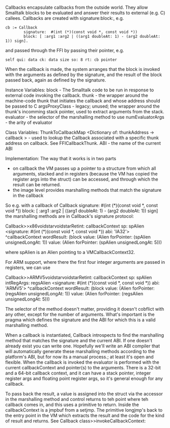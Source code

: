 Callbacks encapsulate callbacks from the outside world.  They allow Smalltalk blocks to be evaluated and answer their results to external (e.g. C) callees.  Callbacks are created with signature:block:, e.g.	cb := Callback			signature:  #(int (*)(const void *, const void *))			block: [ :arg1 :arg2 | ((arg1 doubleAt: 1) - (arg2 doubleAt: 1)) sign].and passed through the FFI by passing their pointer, e.g.	self qui: data ck: data size so: 8 rt: cb pointerWhen the callback is made, the system arranges that the block is invoked with the arguments as defined by the signature, and the result of the block passed back, again as defined by the signature.Instance Variables:block <BlockClosure> - The Smalltalk code to be run in response to external code invoking the callback.thunk <FFICallbackThunk> - the wrapper around the machine-code thunk that initiates the callback and whose address should be passed to CargsProxyClass <Alien subclass> - legacy; unused; the wrapper around the thunk's incomming stack pointer, used to extract arguments from the stack.evaluator <Symbol> - the selector of the marshalling method to usenumEvaluatorArgs <Integer> - the arity of evaluatorClass Variables:ThunkToCallbackMap <Dictionary of: thunkAddress <Integer> -> callback <Callback>> - used to lookup the Callback associated with a specific thunk address on callback.  See FFICallbackThunk.ABI <String> - the name of the current ABIImplementation:The way that it works is in two parts- on callback the VM passes up a pointer to a structure from which all arguments, stacked and in registers (because the VM has copied the register args into the struct) can be accessed, and through which the result can be returned.- the image level provides marshalling methods that match the signature in the callbackSo e.g. with a callback of		Callback			signature:  #(int (*)(const void *, const void *))			block: [ :arg1 :arg2 | ((arg1 doubleAt: 1) - (arg2 doubleAt: 1)) sign]the marshalling methods are in Callback's signature protocol:Callback>>x86voidstarvoidstarRetint: callbackContext sp: spAlien	<signature: #(int (*)(const void *, const void *)) abi: 'IA32'>	^callbackContext wordResult:		(block			value: (Alien forPointer: (spAlien unsignedLongAt: 1))			value: (Alien forPointer: (spAlien unsignedLongAt: 5)))where spAlien is an Alien pointing to a VMCallbackContext32.For ARM support, where there the first four integer arguments are passed in registers, we can useCallback>>ARMV5voidstarvoidstarRetint: callbackContext sp: spAlien intRegArgs: regsAlien	<signature: #(int (*)(const void *, const void *)) abi: 'ARMV5'>	^callbackContext wordResult:		(block			value: (Alien forPointer: (regsAlien unsignedLongAt: 1))			value: (Alien forPointer: (regsAlien unsignedLongAt: 5)))The selector of the method doesn't matter, providing it doesn't cobflict with any other, except for the number of arguments.  What's important is the pragma which defines the signature and the ABI for which this is a valid marshalling method.When a callback is instantiated, Callback introspects to find the marshalling method that matches the signature and the current ABI.  If one doesn't already exist you can write one.  Hopefully we'll write an ABI compiler that will automatically generate these marshalling methods according to the platform's ABI, but for now its a manual process.; at least it's open and flexible.  When the callback is invoked the evaluator is performed with the current callbackContext and pointer(s) to the arguments.  There is a 32-bit and a 64-bit callback context, and it can have a stack pointer, integer register args and floating point register args, so it's general enough for any callback.To pass back the result, a value is assigned into the struct via the accessor in the marshalling method and control returns to teh point where teh callback comes in, and this uses a primitive to return.  Inside the callbackContext is a jmpbuf from a setjmp.  The primitive longjmp's back to the entry point in the VM which extracts the result and the code for the kind of result and returns.  See Callback class>>invokeCallbackContext: